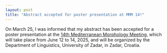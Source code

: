 ```yaml
---
layout: post
title: "Abstract accepted for poster presentation at MMM 14!"
---
```


On March 25, I was informed that my abstract has been accepted for a poster presentation at the [14th Mediterranean Morphology Meeting](https://conference.unizd.hr/mmm14/#:~:text=The%20Mediterranean%20Morphology%20Meeting%20%28MMM%29%20is%20a%20biennial,morphology%20in%20an%20inspiring%2C%20informal%2C%20and%20interactive%20setting.), which will take place from June 12 to 14, 2025, and will be organized by the Department of Linguistics, University of Zadar, in Zadar, Croatia.

